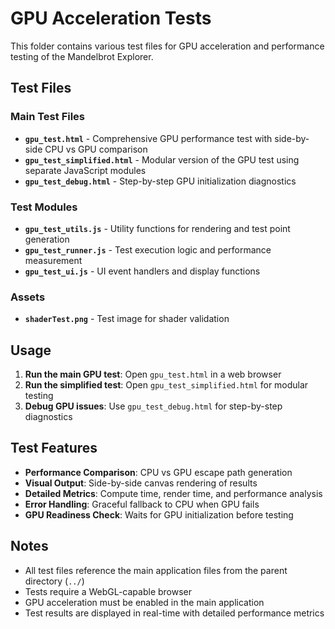 # GPU Acceleration Tests

This folder contains various test files for GPU acceleration and performance testing of the Mandelbrot Explorer.

## Test Files

### Main Test Files
- **`gpu_test.html`** - Comprehensive GPU performance test with side-by-side CPU vs GPU comparison
- **`gpu_test_simplified.html`** - Modular version of the GPU test using separate JavaScript modules
- **`gpu_test_debug.html`** - Step-by-step GPU initialization diagnostics

### Test Modules
- **`gpu_test_utils.js`** - Utility functions for rendering and test point generation
- **`gpu_test_runner.js`** - Test execution logic and performance measurement
- **`gpu_test_ui.js`** - UI event handlers and display functions

### Assets
- **`shaderTest.png`** - Test image for shader validation

## Usage

1. **Run the main GPU test**: Open `gpu_test.html` in a web browser
2. **Run the simplified test**: Open `gpu_test_simplified.html` for modular testing
3. **Debug GPU issues**: Use `gpu_test_debug.html` for step-by-step diagnostics

## Test Features

- **Performance Comparison**: CPU vs GPU escape path generation
- **Visual Output**: Side-by-side canvas rendering of results
- **Detailed Metrics**: Compute time, render time, and performance analysis
- **Error Handling**: Graceful fallback to CPU when GPU fails
- **GPU Readiness Check**: Waits for GPU initialization before testing

## Notes

- All test files reference the main application files from the parent directory (`../`)
- Tests require a WebGL-capable browser
- GPU acceleration must be enabled in the main application
- Test results are displayed in real-time with detailed performance metrics 